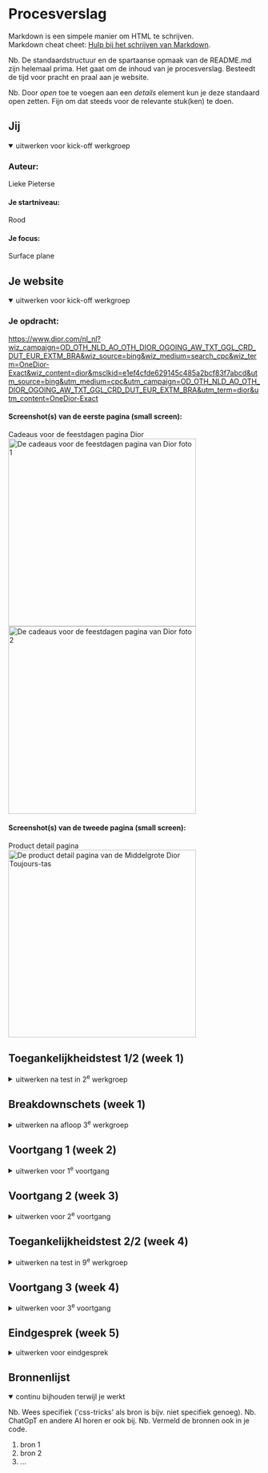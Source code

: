 # Procesverslag
Markdown is een simpele manier om HTML te schrijven.  
Markdown cheat cheet: [Hulp bij het schrijven van Markdown](https://github.com/adam-p/markdown-here/wiki/Markdown-Cheatsheet).

Nb. De standaardstructuur en de spartaanse opmaak van de README.md zijn helemaal prima. Het gaat om de inhoud van je procesverslag. Besteedt de tijd voor pracht en praal aan je website.

Nb. Door *open* toe te voegen aan een *details* element kun je deze standaard open zetten. Fijn om dat steeds voor de relevante stuk(ken) te doen.





## Jij

<details open>
  <summary>uitwerken voor kick-off werkgroep</summary>

  ### Auteur:
  Lieke Pieterse

  #### Je startniveau:
  Rood

  #### Je focus:
  Surface plane
 
</details>





## Je website

<details open>
  <summary>uitwerken voor kick-off werkgroep</summary>

  ### Je opdracht:
  https://www.dior.com/nl_nl?wiz_campaign=OD_OTH_NLD_AO_OTH_DIOR_OGOING_AW_TXT_GGL_CRD_DUT_EUR_EXTM_BRA&wiz_source=bing&wiz_medium=search_cpc&wiz_term=OneDior-Exact&wiz_content=dior&msclkid=e1ef4cfde629145c485a2bcf83f7abcd&utm_source=bing&utm_medium=cpc&utm_campaign=OD_OTH_NLD_AO_OTH_DIOR_OGOING_AW_TXT_GGL_CRD_DUT_EUR_EXTM_BRA&utm_term=dior&utm_content=OneDior-Exact

  #### Screenshot(s) van de eerste pagina (small screen): 
 Cadeaus voor de feestdagen pagina Dior  
  <img src="readme-images/cadeaus_dior1.jpg" width="375px" alt="De cadeaus voor de feestdagen pagina van Dior foto 1">
  <img src="readme-images/cadeaus_dior2.jpg" width="375px" alt="De cadeaus voor de feestdagen pagina van Dior foto 2">

  #### Screenshot(s) van de tweede pagina (small screen):
  Product detail pagina  
  <img src="readme-images/product_scherm.png" width="375px" alt="De product detail pagina van de Middelgrote Dior Toujours-tas">
</details>



## Toegankelijkheidstest 1/2 (week 1)

<details>
  <summary>uitwerken na test in 2<sup>e</sup> werkgroep</summary>

  ### Bevindingen
  Lijst met je bevindingen die in de test naar voren kwamen:
  de welkom op dior.com pop up knoppen doen het niet.
  hij stopt met de slides op de laatste, de slide doet het niet goed omdat het een groep is. de tekst is selecteerbaar. 
  In de slide is de link naar feestdagen cadeaus voor haar bijna niet te selecteren. Hij kan niet bij de filters, wel uitvouwen door op de knop te klikken maar kan niet filteren.
  De afbeeldingen hebben geen goede alt test. Je kan niet eens op de afbeelding klikken omdat er geen titel mee is om mee te werken. 
  Hij vertelt de prijs alleen als je hem alles laat voorlezen en niet met de pijltjes.
   
  Aller eerste pagina: Dior kop vertelt hij dubbel. Je kan alleen naar de pagina door op de video te klikken, maar de link van ontdek leest hij niet eens voor.
  de links hebben ook geen goede alt tekst.
  

  Een toegankelijkheids knop voor beter contrast onderaan de pagina.

  Uit de WCAG checklist komt dat de content niet toegankelijk is, dit komt door het gebruik van veel dure woorden zoals keperzijde om producten te beschrijven, hierdoor klinkt het duurde. Dit is echter lastig te veranderen omdat de producten alleen op die manier beschrijven kunnen worden.
  Verder had de HTML veel foutmeldingen. Dit heb ik gechecked in de console, want de link van de webstite deed het niet bij de HTML checker van WCAG.
  Verder waren de images ook heel slecht toegankelijk en hadden niet alle afbeeldingen een goede alt tekst.
  De video's beginnen wel met autoplay maar kunnen gepauzeerd worden.
  Het contrast was erg goed, dit komt omdat Dior hiervoor een toggle knop heeft om hoger contrast aan te zetten.
  Volgens de WCAG checklist kan Dior veel dingen beter doen op het gebied van toegankelijkheid, maar zijn er gelukkig ook een paar dingen die ze wel goed doen, zoals contrast en keyboard.

</details>



## Breakdownschets (week 1)

<details>
  <summary>uitwerken na afloop 3<sup>e</sup> werkgroep</summary>

  ### de hele pagina: 
  <img src="readme-images/dior breakdown full.png" width="375px" alt="breakdown van de hele pagina">

  ### dynamisch deel (bijv menu): 
  <img src="readme-images/dior breakdown deel.png" width="375px" alt="breakdown van een dynamisch deel">

  ### wellicht nog een dynamisch deel (bijv filter): 
  <img src="readme-images/dior breakdown deel2.png" width="375px" alt="breakdown van nog een dynamisch deel">

  ### De tweede product detail pagina
  <img src="readme-images/dior breakdown_product.png" width="375px" alt="breakdown van de tweede pagina, de product detail pagina van de Middelgrote Dior Toujours-tas">

</details>





## Voortgang 1 (week 2)

<details>
  <summary>uitwerken voor 1<sup>e</sup> voortgang</summary>

  ### Stand van zaken
  hier dit ging goed & dit was lastig (neem ook screenshots op van delen van je website en code)
  Het hamburger menu is tot nu toe nog niet gelukt, maar ik moet nog even verder kijken of ik ergens een goede uitleg kan vinden voor hoe het precies gemaakt moet worden.
<img src="readme-images/menu week 1.png" width="375px" alt="Hamburger menu tot nu toe">

Font toepassen met @fontface is nog niet gelukt
<img src="readme-images/fontface.png" width="375px" alt="code @fontface">


  ### Agenda voor meeting
  samen met je groepje opstellen

  | student 1      
  |Mag je gewoon zelf een font kiezen dat er op lijkt of moet je echt hetzelfde font gebruiken.
  | student 2          | student 3    | student 4        |


  ### Verslag van meeting
  hier na afloop snel de uitkomsten van de meeting vastleggen

  - font kan gedowload worden door bij google te inspecteren en dan te kijken bij netwerk en dan font.
  - Als er een woord uit een andere taal is kan je dit aanpassen in de tekst zelf door <span lang="en">hello<span>
  - De product namen moeten H3tjes zijn en de H2 kan op hidden worden gezet door de code van a11y en dan de tekst die je op hidden wilt zetten de class van de css geven aan de tekst.

</details>





## Voortgang 2 (week 3)

<details>
  <summary>uitwerken voor 2<sup>e</sup> voortgang</summary>

  ### Stand van zaken
  hier dit ging goed & dit was lastig (neem ook screenshots op van delen van je website en code)
  Ik liep deze week vooral vast met de header en de video en het hamburgermenu. Wat wel heel goed ging was aan de hand van grid de producten lijkst neerszetten en de lay-out aan te passen met @media (min-width: 1024px)
  <img src="readme-images/producten_telefoon.png" width="375px" alt="Productenlijst op telefoon">
  <img src="readme-images/producten_laptop.png" width="375px" alt="Productenlijst op laptop">



  ### Agenda voor meeting
  samen met je groepje opstellen

  student 1               
Er mist een span in mijn hamburgermenu.
De h1 krijg ik niet verticaal ge centreerd op de video.
De pijltjes bij de details krijg ik niet weg.
De linkjes in de tekst onderaan de pagina staan raar.


  ### Verslag van meeting
  hier na afloop snel de uitkomsten van de meeting vastleggen

   -voor de hamburger moest ik de nth-child aanpassen naar nth-of-type en de top % van de tweede span aanpassen.
  -voor de header was het probleem dat de section waar de tekst in staat niet even groot is als de video. De manier om dit op t elossen is door de heigth van de section aan te passen.
  -Voor de pijltjes bij de details die ik niet weg kreeg is de oplossing de list-style-type none op de summary te zetten in plaats van de details.
  -voor de linkjes in de footer tekst stond er een algemene p met display flex waardoor hij alles op een nieuwe regel neerzette.

</details>





## Toegankelijkheidstest 2/2 (week 4)

<details>
  <summary>uitwerken na test in 9<sup>e</sup> werkgroep</summary>

  ### Bevindingen
  Lijst met je bevindingen die in de test naar voren kwamen (geef ook aan wat er verbeterd is):

</details>





## Voortgang 3 (week 4)

<details>
  <summary>uitwerken voor 3<sup>e</sup> voortgang</summary>

  ### Stand van zaken
  hier dit ging goed & dit was lastig (neem ook screenshots op van delen van je website en code)
  Ik ben deze week begonnen aan mijn tweede pagina. Hier liep ik op tegen een aantal dingen zoals de carrousels en de java voor het muten van de video. Wat wel gelukt is, is om op de eerste pagina al mijn uitklap veldjes, zoals de filter, de sorteren en het hamburgermenu.
  <img src="readme-images/hamburger_menu.png" width="375px" alt="Uitgeklapte hamburger menu">
  <img src="readme-images/filter.png" width="375px" alt="Uitgeklapte filter">


  ### Agenda voor meeting
  samen met je groepje opstellen

  | student 1 
  Hoe kan ik de onlangs bekeken slider per twee laten snappen?
  Hoe moet ik de video muten?
  Moet ik alles linken naar de echte dior pagina of kunnen het gewoon dode linkjes blijven?
  Is het lastig om een filter werkend te maken?


  ### Verslag van meeting
  Ik moet voor alle carousels een balkje toevoegen om mee te sliden. Ook weet ik nu dat ik voor de carrousel met twee images main section:nth-of-type(6) ul li:nth-of-type(2n + 1) {
    scroll-snap-align: start;
} moet gebruiken om ze te laten snappen.
Ook heb ik geleerd hoe je een video kan muten aan de hand van img en java script. 
Niet alle linkjes hoeven te werken, alleen de link naar de andere pagina die je zelf gemaakt heb. 
Ik heb geleerd dat je een filer kan laten werken door html:has([value="tas"]:checked) section:nth-of-type(3) ul li:not(.tas){
  display: none;
} in de css te zetten en <label>
							<input type="radio" value="tas" name="categorie">tas
						</label> in de html.
Verder heb ik ook geleerd hoe je ervoor kan zorgen dat als een venster is uitgeklapt zoals het hamburger menu, je in het menu kan scrollen in plaats van op de pagina daarachter dit doe je met  overflow-y: auto.

 

</details>





## Eindgesprek (week 5)

<details>
  <summary>uitwerken voor eindgesprek</summary>

  ### Je uitkomst - karakteristiek screenshots:
  <img src="readme-images/dummy-plaatje.jpg" width="375px" alt="uitomst opdracht 1">


  ### Dit ging goed/Heb ik geleerd: 
  Korte omschrijving met plaatjes

  <img src="readme-images/dummy-plaatje.jpg" width="375px" alt="top">


  ### Dit was lastig/Is niet gelukt:
  Korte omschrijving met plaatjes

  <img src="readme-images/dummy-plaatje.jpg" width="375px" alt="bummer">
</details>





## Bronnenlijst

<details open>
  <summary>continu bijhouden terwijl je werkt</summary>

  Nb. Wees specifiek ('css-tricks' als bron is bijv. niet specifiek genoeg). 
  Nb. ChatGpT en andere AI horen er ook bij.
  Nb. Vermeld de bronnen ook in je code.

  1. bron 1
  2. bron 2
  3. ...

</details>